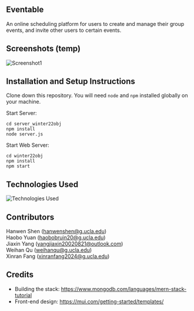 ## Eventable

An online scheduling platform for users to create and manage their group events, and invite other users to certain events.  

## Screenshots (temp)

![Screenshot1](https://i.imgur.com/Rh6wEQa.jpg)


## Installation and Setup Instructions

Clone down this repository. You will need `node` and `npm` installed globally on your machine.  

Start Server:

```
cd server_winter22obj
npm install
node server.js
```  

Start Web Server:

```
cd winter22obj
npm install
npm start
```

## Technologies Used
![Technologies Used](https://i.imgur.com/81OVjKs.jpg?1)

## Contributors
Hanwen Shen (<hanwenshen@g.ucla.edu>)  
Haobo Yuan (<haobobruin20@g.ucla.edu>)  
Jiaxin Yang (<yangjiaxin20020821@outlook.com>)  
Weihan Qu (<weihanqu@g.ucla.edu>)  
Xinran Fang (<xinranfang2024@g.ucla.edu>)

## Credits
- Building the stack: https://www.mongodb.com/languages/mern-stack-tutorial
- Front-end design: https://mui.com/getting-started/templates/
